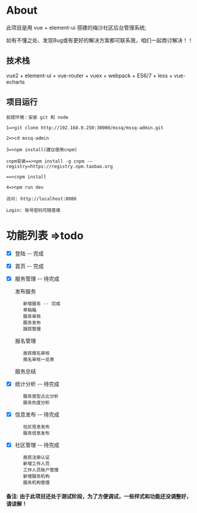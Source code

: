 # About

此项目是用 vue + element-ui 搭建的梅沙社区后台管理系统;

如有不懂之处、发现Bug或有更好的解决方案都可联系我，咱们一起商讨解决！！

## 技术栈

vue2 + element-ui +  vue-router + vuex  + webpack + ES6/7 + less + vue-echarts

## 项目运行

```
前提环境：安装 git 和 node

1=>git clone http://192.168.0.250:30000/mssq/mssq-admin.git

2=>cd mssq-admin

3=>npm install(建议使用cnpm)

cnpm安装==>npm install -g cnpm -–registry=https://registry.npm.taobao.org

==>cnpm install

4=>npm run dev

访问: http://localhost:8080

Login: 账号密码可随意填

```

# 功能列表  =>todo

- [x] 登陆 -- 完成 
- [x] 首页 -- 完成
- [x] 服务管理 -- 待完成

    发布服务

         新增服务 -- 完成
         草稿箱
         服务审核
         服务发布
         跟踪管理
    报名管理

         居民报名审核
         报名审核一览表
    服务总结
		
- [x] 统计分析 -- 待完成

         服务类型占比分析
         服务热度分析

- [x] 信息发布 -- 待完成

         社区信息发布
         服务信息发布
- [x] 社区管理 -- 待完成

         居民注册认证
         新增工作人员
         工作人员账户管理
         新增服务机构
         服务机构管理
#### 备注: 由于此项目还处于测试阶段，为了方便调试，一些样式和功能还没调整好，请谅解！